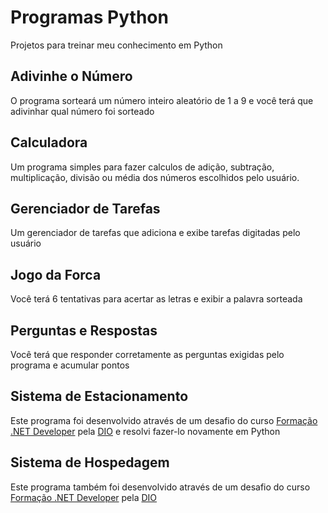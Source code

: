# Programas Python
Projetos para treinar meu conhecimento em Python

## Adivinhe o Número
O programa sorteará um número inteiro aleatório de 1 a 9 e você terá que adivinhar qual número foi sorteado

## Calculadora
Um programa simples para fazer calculos de adição, subtração, multiplicação, divisão ou média dos números escolhidos pelo usuário.

## Gerenciador de Tarefas
Um gerenciador de tarefas que adiciona e exibe tarefas digitadas pelo usuário

## Jogo da Forca
Você terá 6 tentativas para acertar as letras e exibir a palavra sorteada

## Perguntas e Respostas
Você terá que responder corretamente as perguntas exigidas pelo programa e acumular pontos

## Sistema de Estacionamento
Este programa foi desenvolvido através de um desafio do curso [Formação .NET Developer](https://dio.me/curso-dot-net/AFD1W2MD3BXI) pela [DIO](https://web.dio.me/) e resolvi fazer-lo novamente em Python

## Sistema de Hospedagem
Este programa também foi desenvolvido através de um desafio do curso [Formação .NET Developer](https://dio.me/curso-dot-net/AFD1W2MD3BXI) pela [DIO](https://web.dio.me/)
